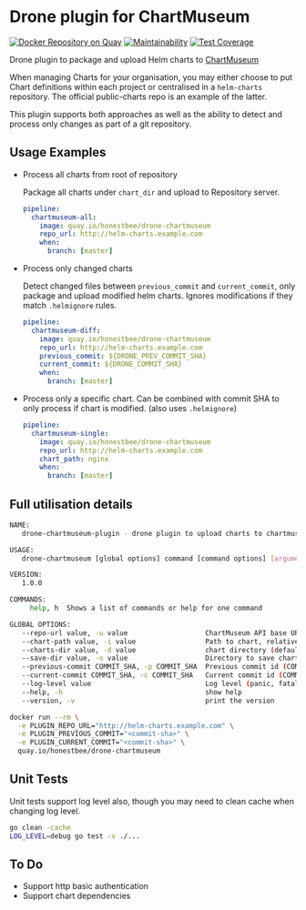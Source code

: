 # Drone plugin for ChartMuseum

[![Docker Repository on Quay](https://quay.io/repository/honestbee/drone-chartmuseum/status "Docker Repository on Quay")](https://quay.io/repository/honestbee/drone-chartmuseum)
[![Maintainability](https://api.codeclimate.com/v1/badges/3667089f0bcc8c0f8735/maintainability)](https://codeclimate.com/github/honestbee/drone-chartmuseum/maintainability)
[![Test Coverage](https://api.codeclimate.com/v1/badges/3667089f0bcc8c0f8735/test_coverage)](https://codeclimate.com/github/honestbee/drone-chartmuseum/test_coverage)

Drone plugin to package and upload Helm charts to [ChartMuseum](https://github.com/kubernetes-helm/chartmuseum)

When managing Charts for your organisation, you may either choose to put Chart definitions within each project or centralised in a `helm-charts` repository. The official public-charts repo is an example of the latter.

This plugin supports both approaches as well as the ability to detect and process only changes as part of a git repository.

## Usage Examples

- Process all charts from root of repository

  Package all charts under `chart_dir` and upload to Repository server.

  ```YAML
  pipeline:
    chartmuseum-all:
      image: quay.io/honestbee/drone-chartmuseum
      repo_url: http://helm-charts.example.com
      when:
        branch: [master]
  ```

- Process only changed charts

  Detect changed files between `previous_commit` and `current_commit`, only package and upload modified helm charts. Ignores modifications if they match `.helmignore` rules.

  ```YAML
  pipeline:
    chartmuseum-diff:
      image: quay.io/honestbee/drone-chartmuseum
      repo_url: http://helm-charts.example.com
      previous_commit: ${DRONE_PREV_COMMIT_SHA}
      current_commit: ${DRONE_COMMIT_SHA}
      when:
        branch: [master]
  ```

- Process only a specific chart. Can be combined with commit SHA to only process if chart is modified. (also uses `.helmignore`)

  ```YAML
  pipeline:
    chartmuseum-single:
      image: quay.io/honestbee/drone-chartmuseum
      repo_url: http://helm-charts.example.com
      chart_path: nginx
      when:
        branch: [master]
  ```

## Full utilisation details

```bash
NAME:
   drone-chartmuseum-plugin - drone plugin to upload charts to chartmuseum server

USAGE:
   drone-chartmuseum [global options] command [command options] [arguments...]

VERSION:
   1.0.0

COMMANDS:
     help, h  Shows a list of commands or help for one command

GLOBAL OPTIONS:
   --repo-url value, -u value                   ChartMuseum API base URL [$PLUGIN_REPO_URL, $REPO_URL]
   --chart-path value, -i value                 Path to chart, relative to charts-dir [$PLUGIN_CHART_PATH, $CHART_PATH]
   --charts-dir value, -d value                 chart directory (default: "./") [$PLUGIN_CHARTS_DIR, $CHARTS_DIR]
   --save-dir value, -o value                   Directory to save chart packages (default: "uploads/") [$PLUGIN_SAVE_DIR, $SAVE_DIR]
   --previous-commit COMMIT_SHA, -p COMMIT_SHA  Previous commit id (COMMIT_SHA) [$PLUGIN_PREVIOUS_COMMIT, $PREVIOUS_COMMIT]
   --current-commit COMMIT_SHA, -c COMMIT_SHA   Current commit id (COMMIT_SHA) [$PLUGIN_CURRENT_COMMIT, $CURRENT_COMMIT]
   --log-level value                            Log level (panic, fatal, error, warn, info, or debug) (default: "error") [$PLUGIN_LOG_LEVEL, $LOG_LEVEL]
   --help, -h                                   show help
   --version, -v                                print the version
```

```bash
docker run --rm \
  -e PLUGIN_REPO_URL="http://helm-charts.example.com" \
  -e PLUGIN_PREVIOUS_COMMIT="<commit-sha>" \
  -e PLUGIN_CURRENT_COMMIT="<commit-sha>" \
  quay.io/honestbee/drone-chartmuseum
```

## Unit Tests

Unit tests support log level also, though you may need to clean cache when changing log level.

```bash
go clean -cache
LOG_LEVEL=debug go test -v ./...
```

## To Do

- Support http basic authentication
- Support chart dependencies
